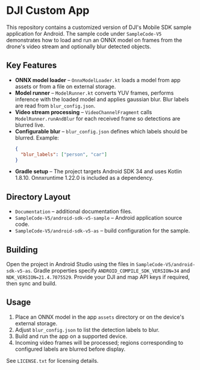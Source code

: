 # DJI Custom App

This repository contains a customized version of DJI's Mobile SDK sample application for Android.  The sample code under `SampleCode-V5` demonstrates how to load and run an ONNX model on frames from the drone's video stream and optionally blur detected objects.

## Key Features

- **ONNX model loader** – `OnnxModelLoader.kt` loads a model from app assets or from a file on external storage.
- **Model runner** – `ModelRunner.kt` converts YUV frames, performs inference with the loaded model and applies gaussian blur.  Blur labels are read from `blur_config.json`.
- **Video stream processing** – `VideoChannelFragment` calls `ModelRunner.runAndBlur` for each received frame so detections are blurred live.
- **Configurable blur** – `blur_config.json` defines which labels should be blurred.  Example:
  ```json
  {
    "blur_labels": ["person", "car"]
  }
  ```
- **Gradle setup** – The project targets Android SDK 34 and uses Kotlin 1.8.10.  Onnxruntime 1.22.0 is included as a dependency.

## Directory Layout

- `Documentation` – additional documentation files.
- `SampleCode-V5/android-sdk-v5-sample` – Android application source code.
- `SampleCode-V5/android-sdk-v5-as` – build configuration for the sample.

## Building

Open the project in Android Studio using the files in `SampleCode-V5/android-sdk-v5-as`.  Gradle properties specify `ANDROID_COMPILE_SDK_VERSION=34` and `NDK_VERSION=21.4.7075529`.  Provide your DJI and map API keys if required, then sync and build.

## Usage

1. Place an ONNX model in the app `assets` directory or on the device's external storage.
2. Adjust `blur_config.json` to list the detection labels to blur.
3. Build and run the app on a supported device.
4. Incoming video frames will be processed; regions corresponding to configured labels are blurred before display.

See `LICENSE.txt` for licensing details.
